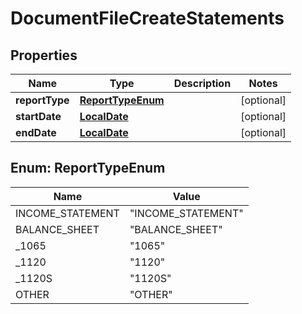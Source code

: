 

# DocumentFileCreateStatements

## Properties

Name | Type | Description | Notes
------------ | ------------- | ------------- | -------------
**reportType** | [**ReportTypeEnum**](#ReportTypeEnum) |  |  [optional]
**startDate** | [**LocalDate**](LocalDate.md) |  |  [optional]
**endDate** | [**LocalDate**](LocalDate.md) |  |  [optional]



## Enum: ReportTypeEnum

Name | Value
---- | -----
INCOME_STATEMENT | &quot;INCOME_STATEMENT&quot;
BALANCE_SHEET | &quot;BALANCE_SHEET&quot;
_1065 | &quot;1065&quot;
_1120 | &quot;1120&quot;
_1120S | &quot;1120S&quot;
OTHER | &quot;OTHER&quot;



